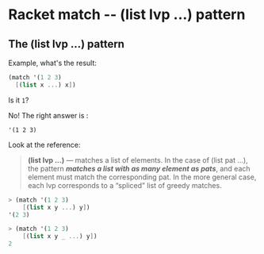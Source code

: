 # Racket match -- (list lvp ...) pattern

## The (list lvp ...) pattern

Example, what's the result:

~~~scheme
(match '(1 2 3)
  [(list x ...) x])
~~~

Is it `1`?

No! The right answer is :

~~~
'(1 2 3)
~~~

Look at the reference:
> **(list lvp ...)** — matches a list of elements. In the case of (list pat ...), the pattern **_matches a list with as many element as pats_**, and each element must match the corresponding pat. In the more general case, each lvp corresponds to a “spliced” list of greedy matches.

~~~scheme
> (match '(1 2 3)
    [(list x y ...) y])
'(2 3)

> (match '(1 2 3)
    [(list x y _ ...) y])
2
~~~
